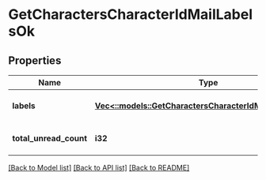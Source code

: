# GetCharactersCharacterIdMailLabelsOk

## Properties
Name | Type | Description | Notes
------------ | ------------- | ------------- | -------------
**labels** | [**Vec<::models::GetCharactersCharacterIdMailLabelsLabel>**](get_characters_character_id_mail_labels_label.md) | labels array | [optional] [default to null]
**total_unread_count** | **i32** | total_unread_count integer | [optional] [default to null]

[[Back to Model list]](../README.md#documentation-for-models) [[Back to API list]](../README.md#documentation-for-api-endpoints) [[Back to README]](../README.md)


